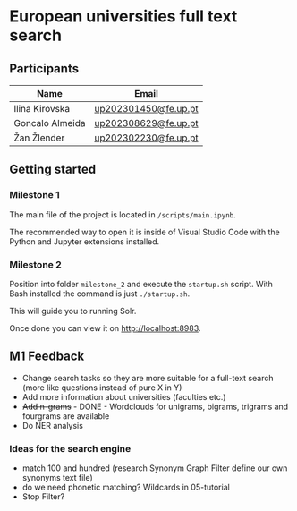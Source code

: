 # European universities full text search

## Participants

| Name            | Email                |
| --------------- | -------------------- |
| Ilina Kirovska  | up202301450@fe.up.pt |
| Goncalo Almeida | up202308629@fe.up.pt |
| Žan Žlender     | up202302230@fe.up.pt |

## Getting started

### Milestone 1

The main file of the project is located in `/scripts/main.ipynb`.

The recommended way to open it is inside of Visual Studio Code with the Python and Jupyter extensions installed.

### Milestone 2

Position into folder `milestone_2` and execute the `startup.sh` script. With Bash installed the command is just `./startup.sh`.

This will guide you to running Solr.

Once done you can view it on [http://localhost:8983](http://localhost:8983).

## M1 Feedback

- Change search tasks so they are more suitable for a full-text search (more like questions instead of pure X in Y)
- Add more information about universities (faculties etc.)
- ~~Add n-grams~~ - DONE - Wordclouds for unigrams, bigrams, trigrams and fourgrams are available
- Do NER analysis

### Ideas for the search engine
- match 100 and hundred (research Synonym Graph Filter define our own synonyms text file)
- do we need phonetic matching? Wildcards in 05-tutorial
- Stop Filter?
